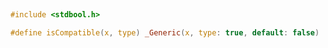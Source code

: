 




##

```c
#include <stdbool.h>

#define isCompatible(x, type) _Generic(x, type: true, default: false)
```

```c
```
